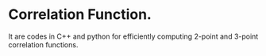 # Correlation Function.

It are codes in C++ and python for efficiently computing 2-point and 3-point correlation functions.
